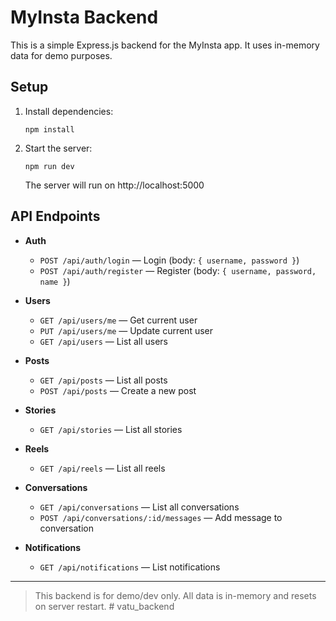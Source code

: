 # MyInsta Backend

This is a simple Express.js backend for the MyInsta app. It uses in-memory data for demo purposes.

## Setup

1. Install dependencies:
   ```
   npm install
   ```
2. Start the server:
   ```
   npm run dev
   ```
   The server will run on http://localhost:5000

## API Endpoints

- **Auth**
  - `POST /api/auth/login` — Login (body: `{ username, password }`)
  - `POST /api/auth/register` — Register (body: `{ username, password, name }`)

- **Users**
  - `GET /api/users/me` — Get current user
  - `PUT /api/users/me` — Update current user
  - `GET /api/users` — List all users

- **Posts**
  - `GET /api/posts` — List all posts
  - `POST /api/posts` — Create a new post

- **Stories**
  - `GET /api/stories` — List all stories

- **Reels**
  - `GET /api/reels` — List all reels

- **Conversations**
  - `GET /api/conversations` — List all conversations
  - `POST /api/conversations/:id/messages` — Add message to conversation

- **Notifications**
  - `GET /api/notifications` — List notifications

---

> This backend is for demo/dev only. All data is in-memory and resets on server restart. #   v a t u _ b a c k e n d  
 